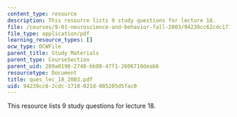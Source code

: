 ```yaml
---
content_type: resource
description: This resource lists 9 study questions for lecture 18.
file: /courses/9-01-neuroscience-and-behavior-fall-2003/94239cc62cdc1710021d085205d5fac0_ques_lec_18_2003.pdf
file_type: application/pdf
learning_resource_types: []
ocw_type: OCWFile
parent_title: Study Materials
parent_type: CourseSection
parent_uid: 289a0198-2748-bb88-47f1-2606710deab6
resourcetype: Document
title: ques_lec_18_2003.pdf
uid: 94239cc6-2cdc-1710-021d-085205d5fac0
---
```

This resource lists 9 study questions for lecture 18.

